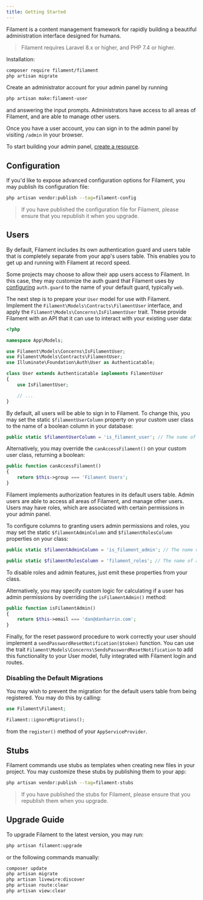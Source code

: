 ```yaml
---
title: Getting Started
---
```


Filament is a content management framework for rapidly building a beautiful administration interface designed for humans.

> Filament requires Laravel 8.x or higher, and PHP 7.4 or higher.

Installation:

```bash
composer require filament/filament
php artisan migrate
```

Create an administrator account for your admin panel by running

```bash
php artisan make:filament-user
```

and answering the input prompts. Administrators have access to all areas of Filament, and are able to manage other users.

Once you have a user account, you can sign in to the admin panel by visiting `/admin` in your browser.

To start building your admin panel, [create a resource](resources).

## Configuration

If you'd like to expose advanced configuration options for Filament, you may publish its configuration file:

```bash
php artisan vendor:publish --tag=filament-config
```

> If you have published the configuration file for Filament, please ensure that you republish it when you upgrade.

## Users

By default, Filament includes its own authentication guard and users table that is completely separate from your app's users table. This enables you to get up and running with Filament at record speed.

Some projects may choose to allow their app users access to Filament. In this case, they may customize the auth guard that Filament uses by [configuring](#configuration) `auth.guard` to the name of your default guard, typically `web`.

The next step is to prepare your `User` model for use with Filament. Implement the `Filament\Models\Contracts\FilamentUser` interface, and apply the `Filament\Models\Concerns\IsFilamentUser` trait. These provide Filament with an API that it can use to interact with your existing user data:

```php
<?php

namespace App\Models;

use Filament\Models\Concerns\IsFilamentUser;
use Filament\Models\Contracts\FilamentUser;
use Illuminate\Foundation\Auth\User as Authenticatable;

class User extends Authenticatable implements FilamentUser
{
    use IsFilamentUser;

    // ...
}
```

By default, all users will be able to sign in to Filament. To change this, you may set the static `$filamentUserColumn` property on your custom user class to the name of a boolean column in your database:

```php
public static $filamentUserColumn = 'is_filament_user'; // The name of a boolean column in your database.
```

Alternatively, you may override the `canAccessFilament()` on your custom user class, returning a boolean:

```php
public function canAccessFilament()
{
    return $this->group === 'Filament Users';
}
```

Filament implements authorization features in its default users table. Admin users are able to access all areas of Filament, and manage other users. Users may have roles, which are associated with certain permissions in your admin panel.

To configure columns to granting users admin permissions and roles, you may set the static `$filamentAdminColumn` and `$filamentRolesColumn` properties on your class:

```php
public static $filamentAdminColumn = 'is_filament_admin'; // The name of a boolean column in your database.

public static $filamentRolesColumn = 'filament_roles'; // The name of a JSON column in your database.
```

To disable roles and admin features, just emit these properties from your class.

Alternatively, you may specify custom logic for calculating if a user has admin permissions by overriding the `isFilamentAdmin()` method:

```php
public function isFilamentAdmin()
{
    return $this->email === 'dan@danharrin.com';
}
```

Finally, for the reset password procedure to work correctly your user should implement a `sendPasswordResetNotification($token)` function. You can use the trait `Filament\Models\Concerns\SendsPasswordResetNotification` to add this functionality to your User model, fully integrated with Filament login and routes.

### Disabling the Default Migrations

You may wish to prevent the migration for the default users table from being registered. You may do this by calling:

```php
use Filament\Filament;

Filament::ignoreMigrations();
```

from the `register()` method of your `AppServiceProvider`.

## Stubs

Filament commands use stubs as templates when creating new files in your project. You may customize these stubs by publishing them to your app:

```bash
php artisan vendor:publish --tag=filament-stubs
```

> If you have published the stubs for Filament, please ensure that you republish them when you upgrade.

## Upgrade Guide

To upgrade Filament to the latest version, you may run:

```bash
php artisan filament:upgrade
```

or the following commands manually:

```bash
composer update
php artisan migrate
php artisan livewire:discover
php artisan route:clear
php artisan view:clear
```
